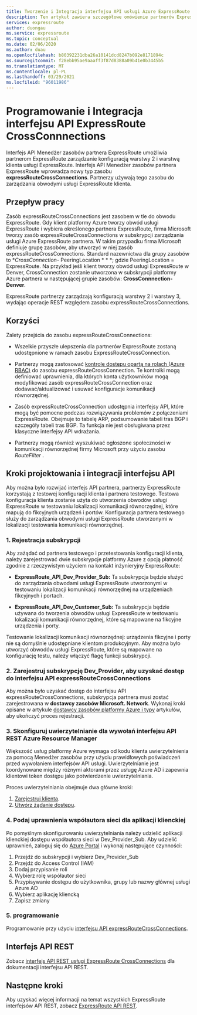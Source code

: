```yaml
---
title: Tworzenie i Integracja interfejsu API usługi Azure ExpressRoute CrossConnnections
description: Ten artykuł zawiera szczegółowe omówienie partnerów ExpressRoute dotyczących typu zasobu expressRouteCrossConnections.
services: expressroute
author: duongau
ms.service: expressroute
ms.topic: conceptual
ms.date: 02/06/2020
ms.author: duau
ms.openlocfilehash: b80392231dba26a10141dcd8247b092e8171894c
ms.sourcegitcommit: f28ebb95ae9aaaff3f87d8388a09b41e0b3445b5
ms.translationtype: MT
ms.contentlocale: pl-PL
ms.lasthandoff: 03/29/2021
ms.locfileid: "96011986"
---
```

# <a name="expressroute-crossconnnections-api-development-and-integration"></a>Programowanie i Integracja interfejsu API ExpressRoute CrossConnnections

Interfejs API Menedżer zasobów partnera ExpressRoute umożliwia partnerom ExpressRoute zarządzanie konfiguracją warstwy 2 i warstwą klienta usługi ExpressRoute. Interfejs API Menedżer zasobów partnera ExpressRoute wprowadza nowy typ zasobu **expressRouteCrossConnections**. Partnerzy używają tego zasobu do zarządzania obwodymi usługi ExpressRoute klienta.

## <a name="workflow"></a>Przepływ pracy

Zasób expressRouteCrossConnections jest zasobem w tle do obwodu ExpressRoute. Gdy klient platformy Azure tworzy obwód usługi ExpressRoute i wybiera określonego partnera ExpressRoute, firma Microsoft tworzy zasób expressRouteCrossConnections w subskrypcji zarządzania usługi Azure ExpressRoute partnera. W takim przypadku firma Microsoft definiuje grupę zasobów, aby utworzyć w niej zasób expressRouteCrossConnections. Standard nazewnictwa dla grupy zasobów to **CrossConnection-* PeeringLocation * * *; gdzie PeeringLocation = ExpressRoute. Na przykład jeśli klient tworzy obwód usługi ExpressRoute w Denver, CrossConnection zostanie utworzona w subskrypcji platformy Azure partnera w następującej grupie zasobów: **CrossConnnection-Denver**.

ExpressRoute partnerzy zarządzają konfiguracją warstwy 2 i warstwy 3, wydając operacje REST względem zasobu expressRouteCrossConnections.

## <a name="benefits"></a>Korzyści

Zalety przejścia do zasobu expressRouteCrossConnections:

* Wszelkie przyszłe ulepszenia dla partnerów ExpressRoute zostaną udostępnione w ramach zasobu ExpressRouteCrossConnection.

* Partnerzy mogą zastosować [kontrolę dostępu opartą na rolach (Azure RBAC)](../role-based-access-control/overview.md) do zasobu expressRouteCrossConnection. Te kontrolki mogą definiować uprawnienia, dla których konta użytkowników mogą modyfikować zasób expressRouteCrossConnection oraz dodawać/aktualizować i usuwać konfiguracje komunikacji równorzędnej.

* Zasób expressRouteCrossConnection udostępnia interfejsy API, które mogą być pomocne podczas rozwiązywania problemów z połączeniami ExpressRoute. Obejmuje to tabelę ARP, podsumowanie tabeli tras BGP i szczegóły tabeli tras BGP. Ta funkcja nie jest obsługiwana przez klasyczne interfejsy API wdrażania.

* Partnerzy mogą również wyszukiwać ogłoszone społeczności w komunikacji równorzędnej firmy Microsoft przy użyciu zasobu *RouteFilter* .

## <a name="api-development-and-integration-steps"></a>Kroki projektowania i integracji interfejsu API

Aby można było rozwijać interfejs API partnera, partnerzy ExpressRoute korzystają z testowej konfiguracji klienta i partnera testowego. Testowa konfiguracja klienta zostanie użyta do utworzenia obwodów usługi ExpressRoute w testowaniu lokalizacji komunikacji równorzędnej, które mapują do fikcyjnych urządzeń i portów. Konfiguracja partnera testowego służy do zarządzania obwodymi usługi ExpressRoute utworzonymi w lokalizacji testowania komunikacji równorzędnej.

### <a name="1-enlist-subscriptions"></a>1. Rejestracja subskrypcji

Aby zażądać od partnera testowego i przetestowania konfiguracji klienta, należy zarejestrować dwie subskrypcje platformy Azure z opcją płatność zgodnie z rzeczywistym użyciem na kontakt inżynieryjny ExpressRoute:
* **ExpressRoute_API_Dev_Provider_Sub:** Ta subskrypcja będzie służyć do zarządzania obwodami usługi ExpressRoute utworzonymi w testowaniu lokalizacji komunikacji równorzędnej na urządzeniach fikcyjnych i portach.

* **ExpressRoute_API_Dev_Customer_Sub:** Ta subskrypcja będzie używana do tworzenia obwodów usługi ExpressRoute w testowaniu lokalizacji komunikacji równorzędnej, które są mapowane na fikcyjne urządzenia i porty.

Testowanie lokalizacji komunikacji równorzędnej: urządzenia fikcyjne i porty nie są domyślnie udostępniane klientom produkcyjnym. Aby można było utworzyć obwodów usługi ExpressRoute, które są mapowane na konfigurację testu, należy włączyć flagę funkcji subskrypcji.

### <a name="2-register-the-dev_provider-subscription-to-access-the-expressroutecrossconnections-api"></a>2. Zarejestruj subskrypcję Dev_Provider, aby uzyskać dostęp do interfejsu API expressRouteCrossConnections

Aby można było uzyskać dostęp do interfejsu API expressRouteCrossConnections, subskrypcja partnera musi zostać zarejestrowana w **dostawcy zasobów Microsoft. Network**. Wykonaj kroki opisane w artykule [dostawcy zasobów platformy Azure i typy](../azure-resource-manager/management/resource-providers-and-types.md#azure-portal) artykułów, aby ukończyć proces rejestracji.

### <a name="3-set-up-authentication-for-azure-resource-manager-rest-api-calls"></a>3. Skonfiguruj uwierzytelnianie dla wywołań interfejsu API REST Azure Resource Manager

Większość usług platformy Azure wymaga od kodu klienta uwierzytelnienia za pomocą Menedżer zasobów przy użyciu prawidłowych poświadczeń przed wywołaniem interfejsów API usługi. Uwierzytelnianie jest koordynowane między różnymi aktorami przez usługę Azure AD i zapewnia klientowi token dostępu jako potwierdzenie uwierzytelniania.

Proces uwierzytelniania obejmuje dwa główne kroki:

1. [Zarejestruj klienta](/rest/api/azure/#register-your-client-application-with-azure-ad).
2. [Utwórz żądanie dostępu](/rest/api/azure/#create-the-request).

### <a name="4-provide-network-contributor-permission-to-the-client-application"></a>4. Podaj uprawnienia współautora sieci dla aplikacji klienckiej

Po pomyślnym skonfigurowaniu uwierzytelniania należy udzielić aplikacji klienckiej dostępu współautora sieci w Dev_Provider_Sub. Aby udzielić uprawnień, zaloguj się do [Azure Portal](https://ms.portal.azure.com/#home) i wykonaj następujące czynności:

1. Przejdź do subskrypcji i wybierz Dev_Provider_Sub
2. Przejdź do Access Control (IAM)
3. Dodaj przypisanie roli
4. Wybierz rolę współautor sieci
5. Przypisywanie dostępu do użytkownika, grupy lub nazwy głównej usługi Azure AD
6. Wybierz aplikację kliencką
7. Zapisz zmiany

### <a name="5-develop"></a>5. programowanie

Programowanie przy użyciu [interfejsu API expressRouteCrossConnections](/rest/api/expressroute/expressroutecrossconnections).

## <a name="rest-api"></a>Interfejs API REST

Zobacz [interfejs API REST usługi ExpressRoute CrossConnections](/rest/api/expressroute/expressroutecrossconnections) dla dokumentacji interfejsu API REST.

## <a name="next-steps"></a>Następne kroki

Aby uzyskać więcej informacji na temat wszystkich ExpressRoute interfejsów API REST, zobacz [ExpressRoute API REST](/rest/api/expressroute/).